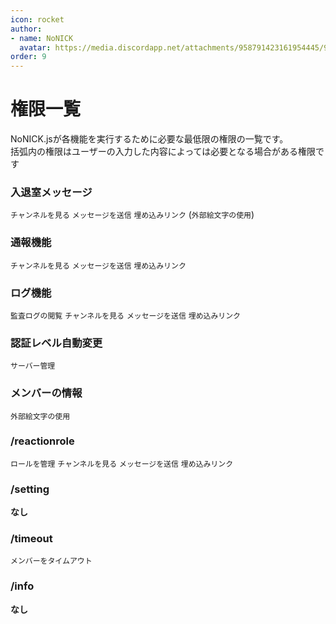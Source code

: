 ```yaml
---
icon: rocket
author: 
- name: NoNICK
  avatar: https://media.discordapp.net/attachments/958791423161954445/975266759529623652/-3.png?width=663&height=663
order: 9
---
```

# 権限一覧
NoNICK.jsが各機能を実行するために必要な最低限の権限の一覧です。<br>
括弧内の権限はユーザーの入力した内容によっては必要となる場合がある権限です

### 入退室メッセージ
`チャンネルを見る` `メッセージを送信` `埋め込みリンク` (`外部絵文字の使用`)

### 通報機能
`チャンネルを見る` `メッセージを送信` `埋め込みリンク` 

### ログ機能
`監査ログの閲覧` `チャンネルを見る` `メッセージを送信` `埋め込みリンク`

### 認証レベル自動変更
`サーバー管理`

### メンバーの情報
`外部絵文字の使用`

### /reactionrole
`ロールを管理` `チャンネルを見る` `メッセージを送信` `埋め込みリンク`

### /setting
__なし__

### /timeout
`メンバーをタイムアウト`

### /info
__なし__